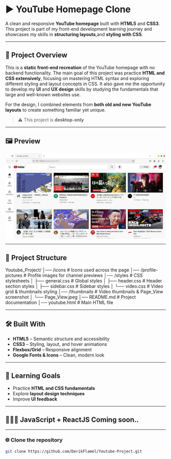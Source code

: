 # ▶️ YouTube Homepage Clone

A clean and responsive **YouTube homepage** built with **HTML5** and **CSS3**.  
This project is part of my front-end development learning journey and showcases my skills in **structuring layouts**,and **styling with CSS**.

---

## 📝 Project Overview

This is a **static front-end recreation** of the YouTube homepage with no backend functionality. The main goal of this project was practice **HTML and CSS extensively**, focusing on mastering HTML syntax and exploring different styling and layout concepts in CSS. It also gave me the opportunity to develop my **UI** and **UX design** skills by studying the fundamentals that large and well-known websites use. 

For the design, I combined elements from **both old and new YouTube layouts** to create something familiar yet unique.
> ⚠️ This project is **desktop-only**

---

## 🖼️ Preview

![Project Screenshot](./thumbnails/Page_View.jpeg)

---

## 📂 Project Structure
Youtube_Project/
│── /icons # Icons used across the page
│── /profile-pictures # Profile images for channel previews
│── /styles # CSS stylesheets
│ ├── general.css # Global styles
│ ├── header.css # Header section styles
│ ├── sidebar.css # Sidebar styles
│ └── video.css # Video grid & thumbnails styling
│── /thumbnails # Video thumbnails & Page_View screenshot
│ └── Page_View.jpeg
│── README.md # Project documentation
│── youtube.html # Main HTML file

---

## 🛠️ Built With

- **HTML5** – Semantic structure and accessibility
- **CSS3** – Styling, layout, and hover animations
- **Flexbox/Grid** – Responsive alignment
- **Google Fonts & Icons** – Clean, modern look

---

## 📌 Learning Goals

- Practice **HTML and CSS fundamentals**
- Explore **layout design techniques**
- Improve **UI feedback**
  
---

## 🧑🏻‍💻 JavaScript + ReactJS Coming soon..

---

### 🌐 Clone the repository
```bash
git clone https://github.com/DerikFlamel/Youtube-Project.git

